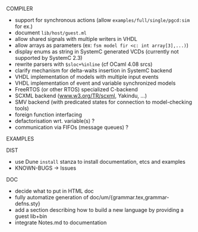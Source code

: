 COMPILER

- support for synchronous actions (allow `examples/full/single/pgcd:sim` for ex.)
- document `lib/host/guest.ml`
- allow shared signals with multiple writers in VHDL
- allow arrays as parameters (ex: `fsm model fir <c: int array[3],...)`)
- display enums as string in SystemC generated VCDs (currently not supported by SystemC 2.3) 
- rewrite parsers with `$sloc+%inline` (cf OCaml 4.08 srcs)
- clarify mechanism for delta-waits insertion in SystemC backend
- VHDL implementation of models with multiple input events
- VHDL implementation of event and variable synchronized models
- FreeRTOS (or other RTOS) specialized C-backend
- SCXML backend (www.w3.org/TR/scxml, Yakindu, ...)
- SMV backend (with predicated states for connection to model-checking tools)
- foreign function interfacing
- defactorisation wrt. variable(s) ?
- communication via FIFOs (message queues) ?

EXAMPLES

DIST
- use Dune `install` stanza to install documentation, etcs and examples
- KNOWN-BUGS -> Issues

DOC
- decide what to put in HTML doc
- fully automatize generation of doc/um/{grammar.tex,grammar-defns.sty}
- add a section describing how to build a new language by providing a guest lib+bin
- integrate Notes.md to documentation
